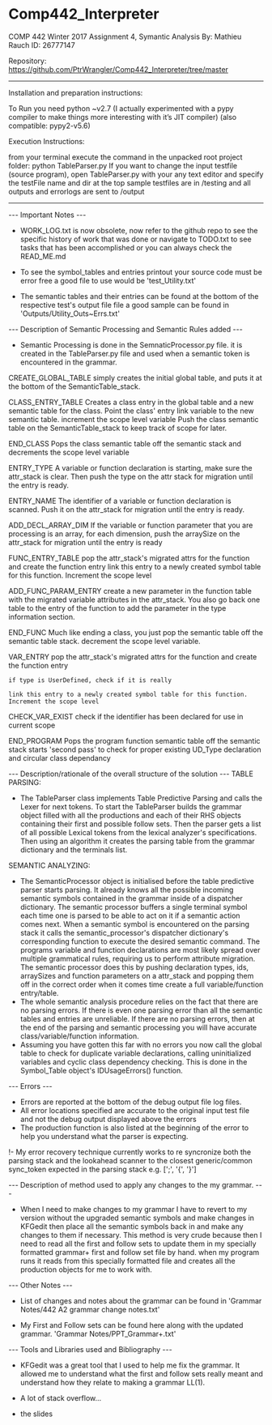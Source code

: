 # Comp442_Interpreter

COMP 442 Winter 2017 Assignment 4, Symantic Analysis
By: Mathieu Rauch
ID: 26777147

Repository:
https://github.com/PtrWrangler/Comp442_Interpreter/tree/master

----------------------------------------------------------------------------

Installation and preparation instructions:

To Run you need python ~v2.7
(I actually experimented with a pypy compiler to make things more interesting with it’s JIT compiler)
    (also compatible: pypy2-v5.6)

Execution Instructions:

from your terminal execute the command in the unpacked root project folder:
    python TableParser.py
If you want to change the input testfile (source program),
    open TableParser.py with your any text editor and specify the testFile name and dir at the top
sample testfiles are in /testing and all outputs and errorlogs are sent to /output


----------------------------------------------------------------------------

--- Important Notes ---
- WORK_LOG.txt is now obsolete, now refer to the github repo to see the specific history of work that was done or navigate to TODO.txt
    to see tasks that has been accomplished or you can always check the READ_ME.md

- To see the symbol_tables and entries printout your source code must be error free
    a good file to use would be 'test_Utility.txt'
- The semantic tables and their entries can be found at the bottom of the respective test's output file file
    a good sample can be found in 'Outputs/Utility_Outs~Errs.txt'


--- Description of Semantic Processing and Semantic Rules added ---
- Semantic Processing is done in the SemnaticProcessor.py file. it is created in the TableParser.py file and used when a semantic token is encountered in the grammar.

CREATE_GLOBAL_TABLE
    simply creates the initial global table, and puts it at the bottom of the SemanticTable_stack.

CLASS_ENTRY_TABLE
    Creates a class entry in the global table and a new semantic table for the class.
    Point the class' entry link variable to the new semantic table.
    increment the scope level variable
    Push the class semantic table on the SemanticTable_stack to keep track of scope for later.

END_CLASS
    Pops the class semantic table off the semantic stack and
    decrements the scope level variable

ENTRY_TYPE
    A variable or function declaration is starting, make sure the attr_stack is clear.
    Then push the type on the attr stack for migration until the entry is ready.

ENTRY_NAME
    The identifier of a variable or function declaration is scanned.
    Push it on the attr_stack for migration until the entry is ready.

ADD_DECL_ARRAY_DIM
    If the variable or function parameter that you are processing is an array,
    for each dimension, push the arraySize on the attr_stack for migration until the entry is ready

FUNC_ENTRY_TABLE
    pop the attr_stack's migrated attrs for the function and create the function entry
    link this entry to a newly created symbol table for this function.
    Increment the scope level

ADD_FUNC_PARAM_ENTRY
    create a new parameter in the function table with the migrated variable attributes in the attr_stack.
    You also go back one table to the entry of the function to add the parameter in the type information section.

END_FUNC
    Much like ending a class, you just pop the semantic table off the semantic table stack.
    decrement the scope level variable.

VAR_ENTRY
    pop the attr_stack's migrated attrs for the function and create the function entry

    if type is UserDefined, check if it is really

    link this entry to a newly created symbol table for this function.
    Increment the scope level

CHECK_VAR_EXIST
    check if the identifier has been declared for use in current scope

END_PROGRAM
    Pops the program function semantic table off the semantic stack
    starts 'second pass' to check for proper existing UD_Type declaration and
    circular class dependancy

--- Description/rationale of the overall structure of the solution ---
TABLE PARSING:
- The TableParser class implements Table Predictive Parsing and calls the Lexer for next tokens. To start the TableParser builds the grammar object filled with all the productions and each of their RHS objects containing their first and possible follow sets. Then the parser gets a list of all possible Lexical tokens from the lexical analyzer's specifications. Then using an algorithm it creates the parsing table from the grammar dictionary and the terminals list.

SEMANTIC ANALYZING:
- The SemanticProcessor object is initialised before the table predictive parser starts parsing. It already knows all the possible incoming semantic symbols contained in the grammar inside of a dispatcher dictionary. The semantic processor buffers a single terminal symbol each time one is parsed to be able to act on it if a semantic action comes next. When a semantic symbol is encountered on the parsing stack it calls the semantic_processor's dispatcher dictionary's corresponding function to execute the desired semantic command. The programs variable and function declarations are most likely spread over multiple grammatical rules, requiring us to perform attribute migration. The semantic processor does this by pushing declaration types, ids, arraySizes and function parameters on a attr_stack and popping them off in the correct order when it comes time create a full variable/function entry/table.
- The whole semantic analysis procedure relies on the fact that there are no parsing errors. If there is even one parsing error than all the semantic tables and entries are unreliable. If there are no parsing errors, then at the end of the parsing and semantic processing you will have accurate class/variable/function information.
- Assuming you have gotten this far with no errors you now call the global table to check for duplicate variable declarations, calling uninitialized variables and cyclic class dependency checking. This is done in the Symbol_Table object's IDUsageErrors() function.


--- Errors ---
- Errors are reported at the bottom of the debug output file log files.
- All error locations specified are accurate to the original input test file and not the debug output displayed above the errors
- The production function is also listed at the beginning of the error to help you understand what the parser is expecting.

!- My error recovery technique currently works to re syncronize both the parsing stack and the lookahead scanner to the closest generic/common sync_token expected in the parsing stack e.g. [';', '{', '}']


--- Description of method used to apply any changes to the my grammar. ---
- When I need to make changes to my grammar I have to revert to my version without the upgraded semantic symbols and make changes in KFGedit then place all the semantic symbols back in and make any changes to them if necessary. This method is very crude because then I need to read all the first and follow sets to update them in my specially formatted grammar+ first and follow set file by hand. when my program runs it reads from this specially formatted file and creates all the production objects for me to work with.


--- Other Notes ---
- List of changes and notes about the grammar can be found in
    'Grammar Notes/442 A2 grammar change notes.txt'

- My First and Follow sets can be found here along with the updated grammar.
    'Grammar Notes/PPT_Grammar+.txt'



--- Tools and Libraries used and Bibliography ---
- KFGedit was a great tool that I used to help me fix the grammar.
    It allowed me to understand what the first and follow sets really meant and understand how they relate to making a grammar LL(1).

- A lot of stack overflow...
- the slides
